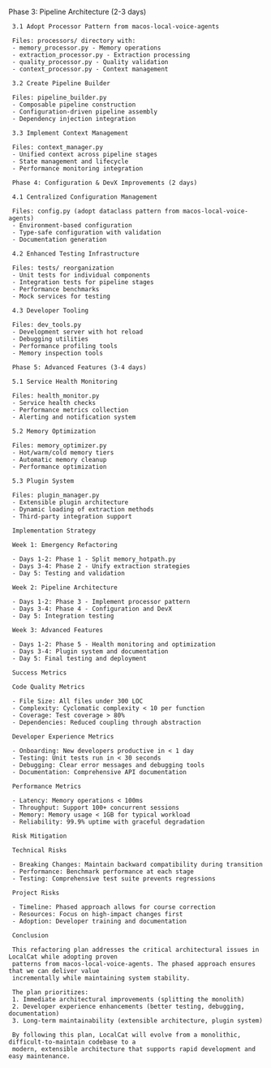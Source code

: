  Phase 3: Pipeline Architecture (2-3 days)

     3.1 Adopt Processor Pattern from macos-local-voice-agents

     Files: processors/ directory with:
     - memory_processor.py - Memory operations
     - extraction_processor.py - Extraction processing
     - quality_processor.py - Quality validation
     - context_processor.py - Context management

     3.2 Create Pipeline Builder

     Files: pipeline_builder.py
     - Composable pipeline construction
     - Configuration-driven pipeline assembly
     - Dependency injection integration

     3.3 Implement Context Management

     Files: context_manager.py
     - Unified context across pipeline stages
     - State management and lifecycle
     - Performance monitoring integration

     Phase 4: Configuration & DevX Improvements (2 days)

     4.1 Centralized Configuration Management

     Files: config.py (adopt dataclass pattern from macos-local-voice-agents)
     - Environment-based configuration
     - Type-safe configuration with validation
     - Documentation generation

     4.2 Enhanced Testing Infrastructure

     Files: tests/ reorganization
     - Unit tests for individual components
     - Integration tests for pipeline stages
     - Performance benchmarks
     - Mock services for testing

     4.3 Developer Tooling

     Files: dev_tools.py
     - Development server with hot reload
     - Debugging utilities
     - Performance profiling tools
     - Memory inspection tools

     Phase 5: Advanced Features (3-4 days)

     5.1 Service Health Monitoring

     Files: health_monitor.py
     - Service health checks
     - Performance metrics collection
     - Alerting and notification system

     5.2 Memory Optimization

     Files: memory_optimizer.py
     - Hot/warm/cold memory tiers
     - Automatic memory cleanup
     - Performance optimization

     5.3 Plugin System

     Files: plugin_manager.py
     - Extensible plugin architecture
     - Dynamic loading of extraction methods
     - Third-party integration support

     Implementation Strategy

     Week 1: Emergency Refactoring

     - Days 1-2: Phase 1 - Split memory_hotpath.py
     - Days 3-4: Phase 2 - Unify extraction strategies
     - Day 5: Testing and validation

     Week 2: Pipeline Architecture

     - Days 1-2: Phase 3 - Implement processor pattern
     - Days 3-4: Phase 4 - Configuration and DevX
     - Day 5: Integration testing

     Week 3: Advanced Features

     - Days 1-2: Phase 5 - Health monitoring and optimization
     - Days 3-4: Plugin system and documentation
     - Day 5: Final testing and deployment

     Success Metrics

     Code Quality Metrics

     - File Size: All files under 300 LOC
     - Complexity: Cyclomatic complexity < 10 per function
     - Coverage: Test coverage > 80%
     - Dependencies: Reduced coupling through abstraction

     Developer Experience Metrics

     - Onboarding: New developers productive in < 1 day
     - Testing: Unit tests run in < 30 seconds
     - Debugging: Clear error messages and debugging tools
     - Documentation: Comprehensive API documentation

     Performance Metrics

     - Latency: Memory operations < 100ms
     - Throughput: Support 100+ concurrent sessions
     - Memory: Memory usage < 1GB for typical workload
     - Reliability: 99.9% uptime with graceful degradation

     Risk Mitigation

     Technical Risks

     - Breaking Changes: Maintain backward compatibility during transition
     - Performance: Benchmark performance at each stage
     - Testing: Comprehensive test suite prevents regressions

     Project Risks

     - Timeline: Phased approach allows for course correction
     - Resources: Focus on high-impact changes first
     - Adoption: Developer training and documentation

     Conclusion

     This refactoring plan addresses the critical architectural issues in LocalCat while adopting proven 
     patterns from macos-local-voice-agents. The phased approach ensures that we can deliver value 
     incrementally while maintaining system stability.

     The plan prioritizes:
     1. Immediate architectural improvements (splitting the monolith)
     2. Developer experience enhancements (better testing, debugging, documentation)
     3. Long-term maintainability (extensible architecture, plugin system)

     By following this plan, LocalCat will evolve from a monolithic, difficult-to-maintain codebase to a 
     modern, extensible architecture that supports rapid development and easy maintenance.